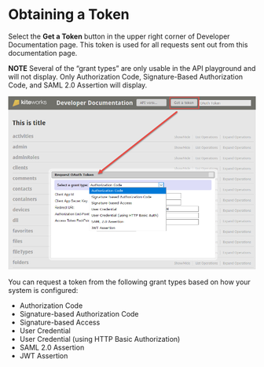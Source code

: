 # Obtaining a Token  
Select the **Get a Token** button in the upper right corner of Developer Documentation page. This token is used for all requests sent out from this documentation page.  
 
**NOTE** Several of the “grant types” are only usable in the API playground and will not display. Only Authorization Code, Signature-Based Authorization Code, and SAML 2.0 Assertion will display.


![](../images/getatoken.png)  

You can request a token from the following grant types based on how your system is configured:  
*	Authorization Code
*	Signature-based Authorization Code
*	Signature-based Access
*	User Credential 
*	User Credential (using HTTP Basic Authorization)
*	SAML 2.0 Assertion
*	JWT Assertion

